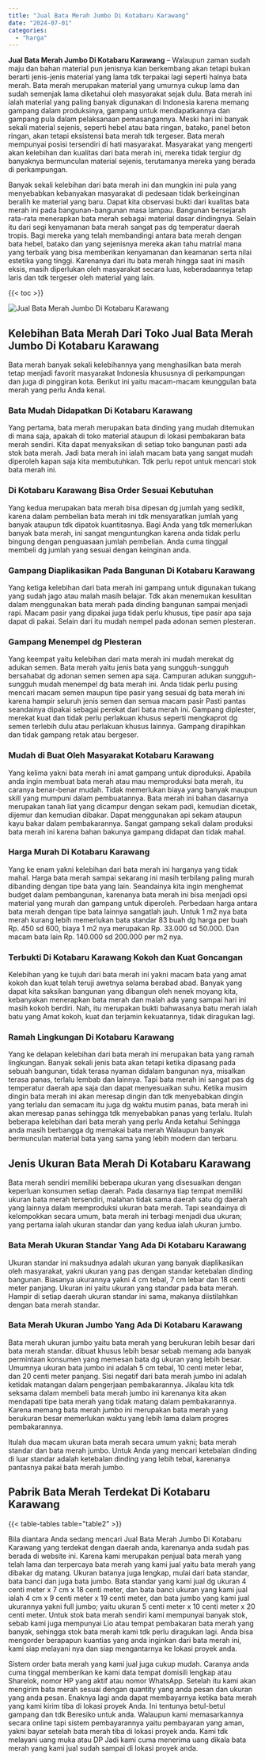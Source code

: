 ```yaml
---
title: "Jual Bata Merah Jumbo Di Kotabaru Karawang"
date: "2024-07-01"
categories: 
  - "harga"
---
```


**Jual Bata Merah Jumbo Di Kotabaru Karawang** – Walaupun zaman sudah maju dan bahan material pun jenisnya kian berkembang akan tetapi bukan berarti jenis-jenis material yang lama tdk terpakai lagi seperti halnya bata merah. Bata merah merupakan material yang umurnya cukup lama dan sudah semenjak lama diketahui oleh masyarakat sejak dulu. Bata merah ini ialah material yang paling banyak digunakan di Indonesia karena memang gampang dalam produksinya, gampang untuk mendapatkannya dan gampang pula dalam pelaksanaan pemasangannya. Meski hari ini banyak sekali material sejenis, seperti hebel atau bata ringan, batako, panel beton ringan, akan tetapi eksistensi bata merah tdk tergeser. Bata merah mempunyai posisi tersendiri di hati masyarakat. Masyarakat yang mengerti akan kelebihan dan kualitas dari bata merah ini, mereka tidak tergiur dg banyaknya bermunculan material sejenis, terutamanya mereka yang berada di perkampungan.

Banyak sekali kelebihan dari bata merah ini dan mungkin ini pula yang menyebabkan kebanyakan masyarakat di pedesaan tidak berkeinginan beralih ke material yang baru. Dapat kita observasi bukti dari kualitas bata merah ini pada bangunan-bangunan masa lampau. Bangunan bersejarah rata-rata menerapkan bata merah sebagai material dasar dindingnya. Selain itu dari segi kenyamanan bata merah sangat pas dg temperatur daerah tropis. Bagi mereka yang telah membandingi antara bata merah dengan bata hebel, batako dan yang sejenisnya mereka akan tahu matrial mana yang terbaik yang bisa memberikan kenyamanan dan keamanan serta nilai estetika yang tinggi. Karenanya dari itu bata merah hingga saat ini masih eksis, masih diperlukan oleh masyarakat secara luas, keberadaannya tetap laris dan tdk tergeser oleh material yang lain.

{{< toc >}}

![Jual Bata Merah Jumbo Di Kotabaru Karawang](/images/jual-bata-merah-08.png)

## Kelebihan Bata Merah Dari Toko Jual Bata Merah Jumbo Di Kotabaru Karawang

Bata merah banyak sekali kelebihannya yang menghasilkan bata merah tetap menjadi favorit masyarakat Indonesia khususnya di perkampungan dan juga di pinggiran kota. Berikut ini yaitu macam-macam keunggulan bata merah yang perlu Anda kenal.

### Bata Mudah Didapatkan Di Kotabaru Karawang

Yang pertama, bata merah merupakan bata dinding yang mudah ditemukan di mana saja, apakah di toko material ataupun di lokasi pembakaran bata merah sendiri. Kita dapat menyaksikan di setiap toko bangunan pasti ada stok bata merah. Jadi bata merah ini ialah macam bata yang sangat mudah diperoleh kapan saja kita membutuhkan. Tdk perlu repot untuk mencari stok bata merah ini.

### Di Kotabaru Karawang Bisa Order Sesuai Kebutuhan

Yang kedua merupakan bata merah bisa dipesan dg jumlah yang sedikit, karena dalam pembelian bata merah ini tdk mensyaratkan jumlah yang banyak ataupun tdk dipatok kuantitasnya. Bagi Anda yang tdk memerlukan banyak bata merah, ini sangat menguntungkan karena anda tidak perlu bingung dengan penguasaan jumlah pembelian. Anda cuma tinggal membeli dg jumlah yang sesuai dengan keinginan anda.

### Gampang Diaplikasikan Pada Bangunan Di Kotabaru Karawang

Yang ketiga kelebihan dari bata merah ini gampang untuk digunakan tukang yang sudah jago atau malah masih belajar. Tdk akan menemukan kesulitan dalam menggunakan bata merah pada dinding bangunan sampai menjadi rapi. Macam pasir yang dipakai juga tidak perlu khusus, tipe pasir apa saja dapat di pakai. Selain dari itu mudah nempel pada adonan semen plesteran.

### Gampang Menempel dg Plesteran

Yang keempat yaitu kelebihan dari mata merah ini mudah merekat dg adukan semen. Bata merah yaitu jenis bata yang sungguh-sungguh bersahabat dg adonan semen semen apa saja. Campuran adukan sungguh-sungguh mudah menempel dg bata merah ini. Anda tidak perlu pusing mencari macam semen maupun tipe pasir yang sesuai dg bata merah ini karena hampir seluruh jenis semen dan semua macam pasir Pasti pantas seandainya dipakai sebagai perekat dari bata merah ini. Gampang diplester, merekat kuat dan tidak perlu perlakuan khusus seperti mengkaprot dg semen terlebih dulu atau perlakuan khusus lainnya. Gampang dirapihkan dan tidak gampang retak atau bergeser.

### Mudah di Buat Oleh Masyarakat Kotabaru Karawang

Yang kelima yakni bata merah ini amat gampang untuk diproduksi. Apabila anda ingin membuat bata merah atau mau memproduksi bata merah, itu caranya benar-benar mudah. Tidak memerlukan biaya yang banyak maupun skill yang mumpuni dalam pembuatannya. Bata merah ini bahan dasarnya merupakan tanah liat yang dicampur dengan sekam padi, kemudian dicetak, dijemur dan kemudian dibakar. Dapat menggunakan api sekam ataupun kayu bakar dalam pembakarannya. Sangat gampang sekali dalam produksi bata merah ini karena bahan bakunya gampang didapat dan tidak mahal.

### Harga Murah Di Kotabaru Karawang

Yang ke enam yakni kelebihan dari bata merah ini harganya yang tidak mahal. Harga bata merah sampai sekarang ini masih terbilang paling murah dibanding dengan tipe bata yang lain. Seandainya kita ingin menghemat budget dalam pembangunan, karenanya bata merah ini bisa menjadi opsi material yang murah dan gampang untuk diperoleh. Perbedaan harga antara bata merah dengan tipe bata lainnya sangatlah jauh. Untuk 1 m2 nya bata merah kurang lebih memerlukan bata standar 83 buah dg harga per buah Rp. 450 sd 600, biaya 1 m2 nya merupakan Rp. 33.000 sd 50.000. Dan macam bata lain Rp. 140.000 sd 200.000 per m2 nya.

### Terbukti Di Kotabaru Karawang Kokoh dan Kuat Goncangan

Kelebihan yang ke tujuh dari bata merah ini yakni macam bata yang amat kokoh dan kuat telah teruji awetnya selama berabad abad. Banyak yang dapat kita saksikan bangunan yang dibangun oleh nenek moyang kita, kebanyakan menerapkan bata merah dan malah ada yang sampai hari ini masih kokoh berdiri. Nah, itu merupakan bukti bahwasanya batu merah ialah batu yang Amat kokoh, kuat dan terjamin kekuatannya, tidak diragukan lagi.

### Ramah Lingkungan Di Kotabaru Karawang

Yang ke delapan kelebihan dari bata merah ini merupakan bata yang ramah lingkungan. Banyak sekali jenis bata akan tetapi ketika dipasang pada sebuah bangunan, tidak terasa nyaman didalam bangunan nya, misalkan terasa panas, terlalu lembab dan lainnya. Tapi bata merah ini sangat pas dg temperatur daerah apa saja dan dapat menyesuaikan suhu. Ketika musim dingin bata merah ini akan meresap dingin dan tdk menyebabkan dingin yang terlalu dan semacam itu juga dg waktu musim panas, bata merah ini akan meresap panas sehingga tdk menyebabkan panas yang terlalu. Itulah beberapa kelebihan dari bata merah yang perlu Anda ketahui Sehingga anda masih berbangga dg memakai bata merah Walaupun banyak bermunculan material bata yang sama yang lebih modern dan terbaru.

## Jenis Ukuran Bata Merah Di Kotabaru Karawang

Bata merah sendiri memiliki beberapa ukuran yang disesuaikan dengan keperluan konsumen setiap daerah. Pada dasarnya tiap tempat memiliki ukuran bata merah tersendiri, malahan tidak sama daerah satu dg daerah yang lainnya dalam memproduksi ukuran bata merah. Tapi seandainya di kelompokkan secara umum, bata merah ini terbagi menjadi dua ukuran; yang pertama ialah ukuran standar dan yang kedua ialah ukuran jumbo.

### Bata Merah Ukuran Standar Yang Ada Di Kotabaru Karawang

Ukuran standar ini maksudnya adalah ukuran yang banyak diaplikasikan oleh masyarakat, yakni ukuran yang pas dengan standar ketebalan dinding bangunan. Biasanya ukurannya yakni 4 cm tebal, 7 cm lebar dan 18 centi meter panjang. Ukuran ini yaitu ukuran yang standar pada bata merah. Hampir di setiap daerah ukuran standar ini sama, makanya diistilahkan dengan bata merah standar.

### Bata Merah Ukuran Jumbo Yang Ada Di Kotabaru Karawang

Bata merah ukuran jumbo yaitu bata merah yang berukuran lebih besar dari bata merah standar. dibuat khusus lebih besar sebab memang ada banyak permintaan konsumen yang memesan bata dg ukuran yang lebih besar. Umumnya ukuran bata jumbo ini adalah 5 cm tebal, 10 centi meter lebar, dan 20 centi meter panjang. Sisi negatif dari bata merah jumbo ini adalah ketidak matangan dalam pengerjaan pembakarannya. Jikalau kita tdk seksama dalam membeli bata merah jumbo ini karenanya kita akan mendapati tipe bata merah yang tidak matang dalam pembakarannya. Karena memang bata merah jumbo ini merupakan bata merah yang berukuran besar memerlukan waktu yang lebih lama dalam progres pembakarannya.

Itulah dua macam ukuran bata merah secara umum yakni; bata merah standar dan bata merah jumbo. Untuk Anda yang mencari ketebalan dinding di luar standar adalah ketebalan dinding yang lebih tebal, karenanya pantasnya pakai bata merah jumbo.

## Pabrik Bata Merah Terdekat Di Kotabaru Karawang

{{< table-tables table="table2" >}}

Bila diantara Anda sedang mencari Jual Bata Merah Jumbo Di Kotabaru Karawang yang terdekat dengan daerah anda, karenanya anda sudah pas berada di website ini. Karena kami merupakan penjual bata merah yang telah lama dan terpercaya bata merah yang kami jual yaitu bata merah yang dibakar dg matang. Ukuran batanya juga lengkap, mulai dari bata standar, bata banci dan juga bata jumbo. Bata standar yang kami jual dg ukuran 4 centi meter x 7 cm x 18 centi meter, dan bata banci ukuran yang kami jual ialah 4 cm x 9 centi meter x 19 centi meter, dan bata jumbo yang kami jual ukurannya yakni full jumbo; yaitu ukuran 5 centi meter x 10 centi meter x 20 centi meter. Untuk stok bata merah sendiri kami mempunyai banyak stok, sebab kami juga mempunyai Lio atau tempat pembakaran bata merah yang banyak, sehingga stok bata merah kami tdk perlu diragukan lagi. Anda bisa mengorder berapapun kuantias yang anda inginkan dari bata merah ini, kami siap melayani nya dan siap mengantarnya ke lokasi proyek anda.

Sistem order bata merah yang kami jual juga cukup mudah. Caranya anda cuma tinggal memberikan ke kami data tempat domisili lengkap atau Sharelok, nomor HP yang aktif atau nomor WhatsApp. Setelah itu kami akan mengirim bata merah sesuai dengan quantity yang anda pesan dan ukuran yang anda pesan. Enaknya lagi anda dapat membayarnya ketika bata merah yang kami kirim tiba di lokasi proyek Anda. Ini tentunya betul-betul gampang dan tdk Beresiko untuk anda. Walaupun kami memasarkannya secara online tapi sistem pembayarannya yaitu pembayaran yang aman, yakni bayar setelah bata merah tiba di lokasi proyek anda. Kami tdk melayani uang muka atau DP Jadi kami cuma menerima uang dikala bata merah yang kami jual sudah sampai di lokasi proyek anda.
